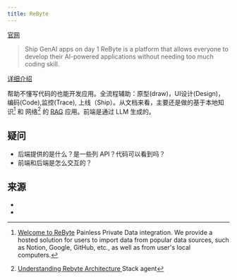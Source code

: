 ```yaml
---
title: ReByte
---
```

[官网](https://rebyte.ai/)
> Ship GenAI apps on day 1
> ReByte is a platform that allows everyone to develop their AI-powered applications without needing too much coding skill. 

[详细介绍](https://rebyte-ai.gitbook.io/rbyte/getting-started/readme)

帮助不懂写代码的也能开发应用。全流程辅助：原型(draw)，UI设计(Design)，编码(Code),监控(Trace), 上线（Ship）。从文档来看，主要还是做的基于本地知识[^1] 和 网络[^2] 的 [RAG](../../solution/rag.md) 应用。前端是通过 LLM 生成的。

## 疑问
* 后端提供的是什么？是一些列 API？代码可以看到吗？
* 前端和后端是怎么交互的？

## 来源
* [^1]: [Welcome to ReByte](https://rebyte-ai.gitbook.io/rbyte/getting-started/readme) Painless Private Data integration. We provide a hosted solution for users to import data from popular data sources, such as Notion, Google, GitHub, etc., as well as from user's local computers.
* [^2]: [Understanding Rebyte Architecture
](https://rebyte-ai.gitbook.io/rbyte/getting-started/readme) Stack agent